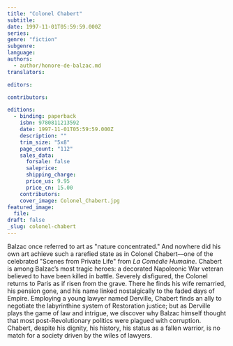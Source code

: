 ```yaml
---
title: "Colonel Chabert"
subtitle:
date: 1997-11-01T05:59:59.000Z
series:
genre: "fiction"
subgenre:
language:
authors:
  - author/honore-de-balzac.md
translators:

editors:

contributors:

editions:
  - binding: paperback
    isbn: 9780811213592
    date: 1997-11-01T05:59:59.000Z
    description: ""
    trim_size: "5x8"
    page_count: "112"
    sales_data:
      forsale: false
      saleprice:
      shipping_charge:
      price_us: 9.95
      price_cn: 15.00
    contributors:
    cover_image: Colonel_Chabert.jpg
featured_image:
  file:
draft: false
_slug: colonel-chabert
---
```


Balzac once referred to art as "nature concentrated." And nowhere did his own art achieve such a rarefied state as in Colonel Chabert––one of the celebrated "Scenes from Private Life" from _La Comédie Humaine_. Chabert is among Balzac’s most tragic heroes: a decorated Napoleonic War veteran believed to have been killed in battle. Severely disfigured, the Colonel returns to Paris as if risen from the grave. There he finds his wife remarried, his pension gone, and his name linked nostalgically to the faded days of Empire. Employing a young lawyer named Derville, Chabert finds an ally to negotiate the labyrinthine system of Restoration justice; but as Derville plays the game of law and intrigue, we discover why Balzac himself thought that most post-Revolutionary politics were plagued with corruption. Chabert, despite his dignity, his history, his status as a fallen warrior, is no match for a society driven by the wiles of lawyers.

